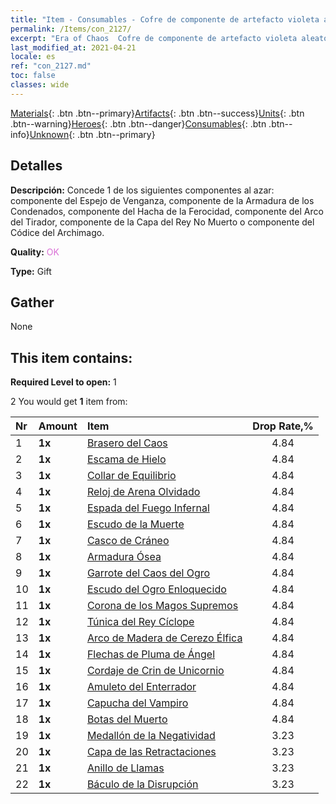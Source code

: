 ```yaml
---
title: "Item - Consumables - Cofre de componente de artefacto violeta aleatorio"
permalink: /Items/con_2127/
excerpt: "Era of Chaos  Cofre de componente de artefacto violeta aleatorio"
last_modified_at: 2021-04-21
locale: es
ref: "con_2127.md"
toc: false
classes: wide
---
```

 [Materials](/es/Items/){: .btn .btn--primary}[Artifacts](/es/Items/Artifacts/){: .btn .btn--success}[Units](/es/Items/Units/){: .btn .btn--warning}[Heroes](/es/Items/Heroes/){: .btn .btn--danger}[Consumables](/es/Items/Consumables/){: .btn .btn--info}[Unknown](/es/Items/Unknown/){: .btn .btn--primary}

## Detalles
 **Descripción:** Concede 1 de los siguientes componentes al azar: componente del Espejo de Venganza, componente de la Armadura de los Condenados, componente del Hacha de la Ferocidad, componente del Arco del Tirador, componente de la Capa del Rey No Muerto o componente del Códice del Archimago.

 **Quality:** <span style="color: #DA70D6">OK</span>

 **Type:** Gift

## Gather

  None

## This item contains:

 **Required Level to open:** 1

 2 You would get **1** item  from:

  | Nr | Amount |     Item    | Drop Rate,% |
  |:---|:-------|:------------|:---------:|
  | 1 |  **1x** | [Brasero del Caos](/es/Items/art_140/) | 4.84 | 
  | 2 |  **1x** | [Escama de Hielo](/es/Items/art_141/) | 4.84 | 
  | 3 |  **1x** | [Collar de Equilibrio](/es/Items/art_142/) | 4.84 | 
  | 4 |  **1x** | [Reloj de Arena Olvidado](/es/Items/art_143/) | 4.84 | 
  | 5 |  **1x** | [Espada del Fuego Infernal](/es/Items/art_121/) | 4.84 | 
  | 6 |  **1x** | [Escudo de la Muerte](/es/Items/art_122/) | 4.84 | 
  | 7 |  **1x** | [Casco de Cráneo](/es/Items/art_123/) | 4.84 | 
  | 8 |  **1x** | [Armadura Ósea](/es/Items/art_124/) | 4.84 | 
  | 9 |  **1x** | [Garrote del Caos del Ogro](/es/Items/art_125/) | 4.84 | 
  | 10 |  **1x** | [Escudo del Ogro Enloquecido](/es/Items/art_126/) | 4.84 | 
  | 11 |  **1x** | [Corona de los Magos Supremos](/es/Items/art_127/) | 4.84 | 
  | 12 |  **1x** | [Túnica del Rey Cíclope](/es/Items/art_128/) | 4.84 | 
  | 13 |  **1x** | [Arco de Madera de Cerezo Élfica](/es/Items/art_103/) | 4.84 | 
  | 14 |  **1x** | [Flechas de Pluma de Ángel](/es/Items/art_104/) | 4.84 | 
  | 15 |  **1x** | [Cordaje de Crin de Unicornio](/es/Items/art_105/) | 4.84 | 
  | 16 |  **1x** | [Amuleto del Enterrador](/es/Items/art_129/) | 4.84 | 
  | 17 |  **1x** | [Capucha del Vampiro](/es/Items/art_130/) | 4.84 | 
  | 18 |  **1x** | [Botas del Muerto](/es/Items/art_131/) | 4.84 | 
  | 19 |  **1x** | [Medallón de la Negatividad](/es/Items/art_136/) | 3.23 | 
  | 20 |  **1x** | [Capa de las Retractaciones](/es/Items/art_137/) | 3.23 | 
  | 21 |  **1x** | [Anillo de Llamas](/es/Items/art_138/) | 3.23 | 
  | 22 |  **1x** | [Báculo de la Disrupción](/es/Items/art_139/) | 3.23 | 
